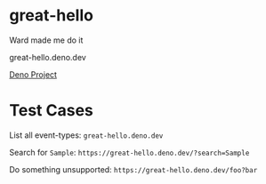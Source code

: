# great-hello
Ward made me do it

great-hello.deno.dev

[Deno Project](https://dash.deno.com/projects/8f0d9136-8370-4222-aecf-18974d529202)

# Test Cases

List all event-types: `great-hello.deno.dev`

Search for `Sample`: `https://great-hello.deno.dev/?search=Sample`

Do something unsupported: `https://great-hello.deno.dev/foo?bar`
